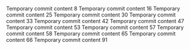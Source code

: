 Temporary commit content 8
Temporary commit content 16
Temporary commit content 25
Temporary commit content 30
Temporary commit content 33
Temporary commit content 42
Temporary commit content 47
Temporary commit content 53
Temporary commit content 57
Temporary commit content 58
Temporary commit content 65
Temporary commit content 66
Temporary commit content 91

